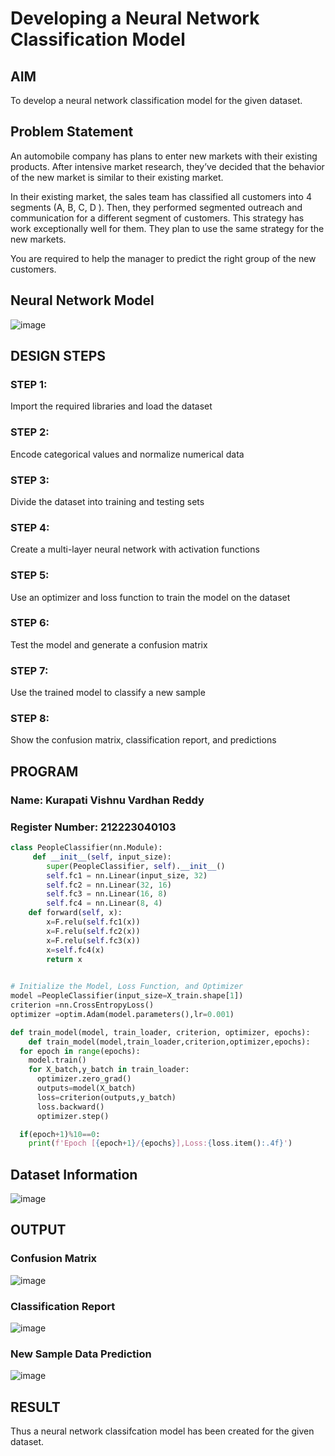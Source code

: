 # Developing a Neural Network Classification Model

## AIM

To develop a neural network classification model for the given dataset.

## Problem Statement

An automobile company has plans to enter new markets with their existing products. After intensive market research, they’ve decided that the behavior of the new market is similar to their existing market.

In their existing market, the sales team has classified all customers into 4 segments (A, B, C, D ). Then, they performed segmented outreach and communication for a different segment of customers. This strategy has work exceptionally well for them. They plan to use the same strategy for the new markets.

You are required to help the manager to predict the right group of the new customers.

## Neural Network Model

![image](https://github.com/user-attachments/assets/415bea69-ffd7-4045-92c8-44ede648f420)

## DESIGN STEPS

### STEP 1:
Import the required libraries and load the dataset

### STEP 2:
Encode categorical values and normalize numerical data

### STEP 3:
Divide the dataset into training and testing sets
### STEP 4:
Create a multi-layer neural network with activation functions
### STEP 5:
Use an optimizer and loss function to train the model on the dataset
### STEP 6:
Test the model and generate a confusion matrix
### STEP 7:
Use the trained model to classify a new sample
### STEP 8:
Show the confusion matrix, classification report, and predictions


## PROGRAM

### Name: Kurapati Vishnu Vardhan Reddy
### Register Number: 212223040103

```python
class PeopleClassifier(nn.Module):
     def __init__(self, input_size):
        super(PeopleClassifier, self).__init__()
        self.fc1 = nn.Linear(input_size, 32)
        self.fc2 = nn.Linear(32, 16)
        self.fc3 = nn.Linear(16, 8)
        self.fc4 = nn.Linear(8, 4)
    def forward(self, x):
        x=F.relu(self.fc1(x))
        x=F.relu(self.fc2(x))
        x=F.relu(self.fc3(x))
        x=self.fc4(x)
        return x
        

```
```python
# Initialize the Model, Loss Function, and Optimizer
model =PeopleClassifier(input_size=X_train.shape[1])
criterion =nn.CrossEntropyLoss()
optimizer =optim.Adam(model.parameters(),lr=0.001)


```
```python
def train_model(model, train_loader, criterion, optimizer, epochs):
    def train_model(model,train_loader,criterion,optimizer,epochs):
  for epoch in range(epochs):
    model.train()
    for X_batch,y_batch in train_loader:
      optimizer.zero_grad()
      outputs=model(X_batch)
      loss=criterion(outputs,y_batch)
      loss.backward()
      optimizer.step()

  if(epoch+1)%10==0:
    print(f'Epoch [{epoch+1}/{epochs}],Loss:{loss.item():.4f}')
```



## Dataset Information

![image](https://github.com/user-attachments/assets/81539d66-3848-48bd-9911-03ac95f5100e)

## OUTPUT



### Confusion Matrix
![image](https://github.com/user-attachments/assets/7db49088-28d6-48e0-b07c-fea4f85999b0)


### Classification Report

![image](https://github.com/user-attachments/assets/ede6815c-8aad-4853-8622-7cb8ba320af0)


### New Sample Data Prediction

![image](https://github.com/user-attachments/assets/5e7f2bc3-797f-4163-8ed4-768075032855)

## RESULT
Thus a neural network classifcation model has been created for the given dataset.
